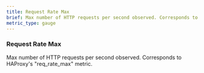 ```yaml
---
title: Request Rate Max
brief: Max number of HTTP requests per second observed. Corresponds to HAProxy's "req_rate_max" metric.
metric_type: gauge
---
```

### Request Rate Max

Max number of HTTP requests per second observed. Corresponds to HAProxy's "req_rate_max" metric.
